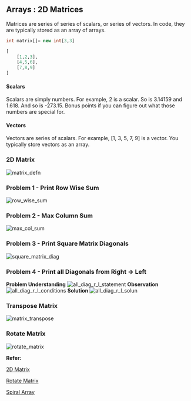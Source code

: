 ## Arrays : 2D Matrices

Matrices are series of series of scalars, or series of vectors. In code, they are typically stored as an array of
arrays.

```sql
int matrix[]= new int[3,3]

[
    [1,2,3],
    [4,5,6],
    [7,8,9]
]

```

#### Scalars

Scalars are simply numbers. For example, 2 is a scalar. So is 3.14159 and 1.618. And so is -273.15. Bonus points if you
can figure out what those numbers are special for.

#### Vectors

Vectors are series of scalars. For example, [1, 3, 5, 7, 9] is a vector. You typically store vectors as an array.

### 2D Matrix

![matrix_defn](../assets/images/matrix/matrix_defn.png)

### Problem 1 - Print Row Wise Sum

![row_wise_sum](../assets/images/matrix/row_wise_sum.png)

### Problem 2 - Max Column Sum

![max_col_sum](../assets/images/matrix/max_col_sum.png)

### Problem 3 - Print Square Matrix Diagonals

![square_matrix_diag](../assets/images/matrix/square_matrix_diag.png)

### Problem 4 - Print all Diagonals from Right -> Left

**Problem Understanding**
![all_diag_r_l_statement](../assets/images/matrix/all_diag_r_l_statement.png)
**Observation**
![all_diag_r_l_conditions](../assets/images/matrix/all_diag_r_l_conditions.png)
**Solution**
![all_diag_r_l_solun](../assets/images/matrix/all_diag_r_l_solun.png)

### Transpose Matrix

![matrix_transpose](../assets/images/matrix/matrix_transpose.png)

### Rotate Matrix

![rotate_matrix](../assets/images/matrix/rotate_matrix.png)

**Refer:**

[2D Matrix](https://github.com/santosh-1987/RubyScripts/blob/master/Scaler/two_dimensional_matrix.rb)

[Rotate Matrix ](https://github.com/santosh-1987/RubyScripts/blob/master/Scaler/rotate_matrix.rb)

[Spiral Array](https://github.com/santosh-1987/RubyScripts/blob/master/Scaler/spiral_array.rb)

###